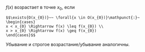 $f(x)$ возрастает в точке $x_{0}$, если
```spoiler-markdown
$$\exists{O(x_{0})}~~ \forall{x \in O(x_{0})}\mathpunct{:}~ \begin{cases}
x < x_{0} \Rightarrow f(x) \leq f(x_{0}) \\
x > x_{0} \Rightarrow f(x) \geq f(x_{0})
\end{cases}$$
```
Убывание и строгое возрастание/убывание аналогичны.